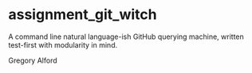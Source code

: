 # assignment_git_witch
A command line natural language-ish GitHub querying machine, written test-first with modularity in mind.

Gregory Alford
